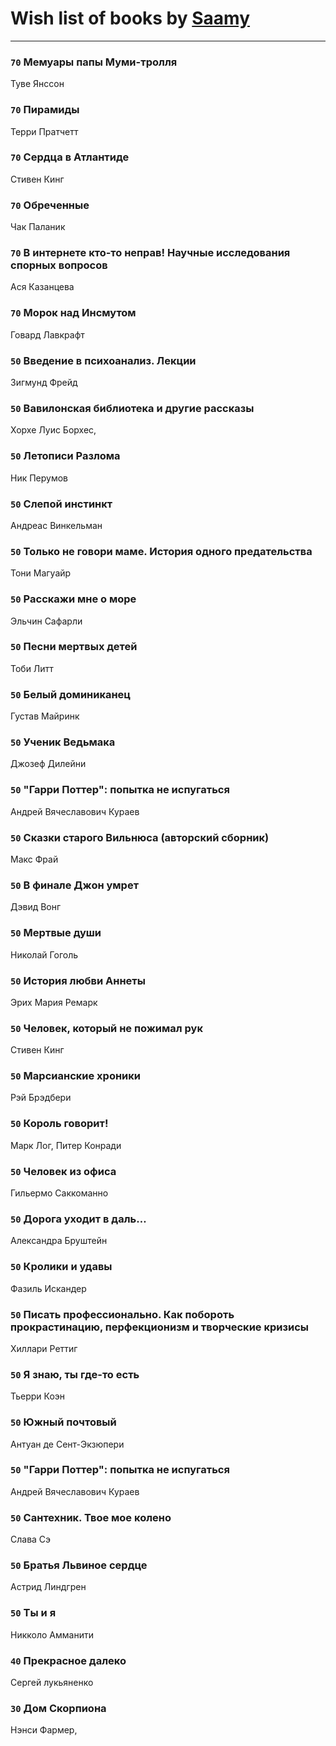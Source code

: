 # Wish list of books by [Saamy](http://vk.com/id115226508)
---

### `70` Мемуары папы Муми-тролля
Туве Янссон

### `70` Пирамиды
Терри Пратчетт

### `70` Сердца в Атлантиде
Стивен Кинг

### `70` Обреченные
Чак Паланик

### `70` В интернете кто-то неправ! Научные исследования спорных вопросов
Ася Казанцева

### `70` Морок над Инсмутом
Говард Лавкрафт

### `50` Введение в психоанализ. Лекции
Зигмунд Фрейд

### `50` Вавилонская библиотека и другие рассказы
Хорхе Луис Борхес,

### `50` Летописи Разлома
Ник Перумов

### `50` Слепой инстинкт
Андреас Винкельман

### `50` Только не говори маме. История одного предательства
Тони Магуайр

### `50` Расскажи мне о море
Эльчин Сафарли

### `50` Песни мертвых детей
Тоби Литт

### `50` Белый доминиканец
Густав Майринк

### `50` Ученик Ведьмака
Джозеф Дилейни

### `50` "Гарри Поттер": попытка не испугаться
Андрей Вячеславович Кураев

### `50` Сказки старого Вильнюса (авторский сборник)
Макс Фрай

### `50` В финале Джон умрет
Дэвид Вонг

### `50` Мертвые души
Николай Гоголь

### `50` История любви Аннеты
Эрих Мария Ремарк

### `50` Человек, который не пожимал рук
Стивен Кинг

### `50` Марсианские хроники
Рэй Брэдбери

### `50` Король говорит!
Марк Лог, Питер Конради

### `50` Человек из офиса
Гильермо Саккоманно

### `50` Дорога уходит в даль…
Александра Бруштейн

### `50` Кролики и удавы
Фазиль Искандер

### `50` Писать профессионально. Как побороть прокрастинацию, перфекционизм и творческие кризисы
Хиллари Реттиг

### `50` Я знаю, ты где-то есть
Тьерри Коэн

### `50` Южный почтовый
Антуан де Сент-Экзюпери

### `50` "Гарри Поттер": попытка не испугаться
Андрей Вячеславович Кураев

### `50` Сантехник. Твое мое колено
Слава Сэ

### `50` Братья Львиное сердце
Астрид Линдгрен

### `50` Ты и я
Никколо Амманити

### `40` Прекрасное далеко
Сергей лукьяненко

### `30` Дом Скорпиона
Нэнси Фармер,

